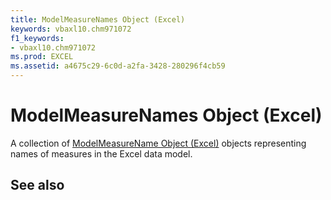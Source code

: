 ```yaml
---
title: ModelMeasureNames Object (Excel)
keywords: vbaxl10.chm971072
f1_keywords:
- vbaxl10.chm971072
ms.prod: EXCEL
ms.assetid: a4675c29-6c0d-a2fa-3428-280296f4cb59
---
```



# ModelMeasureNames Object (Excel)

A collection of [ModelMeasureName Object (Excel)](modelmeasurename-object-excel.md) objects representing names of measures in the Excel data model.


## See also



